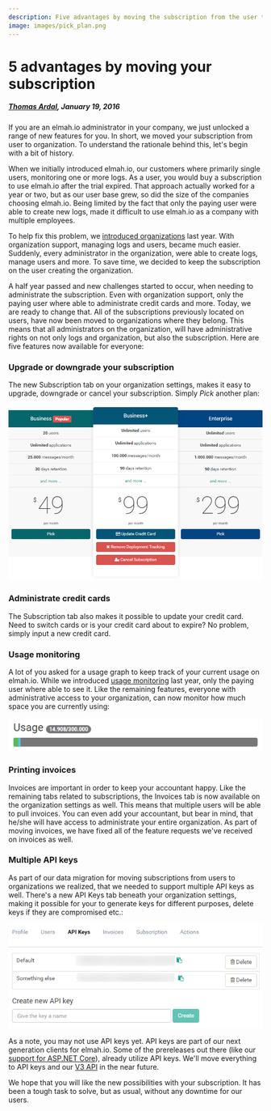 ```yaml
---
description: Five advantages by moving the subscription from the user to the organization. Every administrator can now manage credit cards, monitor usage and more.
image: images/pick_plan.png
---
```


# 5 advantages by moving your subscription

##### [Thomas Ardal](http://elmah.io/about/), January 19, 2016

If you are an elmah.io administrator in your company, we just unlocked a range of new features for you. In short, we moved your subscription from user to organization. To understand the rationale behind this, let's begin with a bit of history.

When we initially introduced elmah.io, our customers where primarily single users, monitoring one or more logs. As a user, you would buy a subscription to use elmah.io after the trial expired. That approach actually worked for a year or two, but as our user base grew, so did the size of the companies choosing elmah.io. Being limited by the fact that only the paying user were able to create new logs, made it difficult to use elmah.io as a company with multiple employees.

To help fix this problem, we [introduced organizations](/organization-support/) last year. With organization support, managing logs and users, became much easier. Suddenly, every administrator in the organization, were able to create logs, manage users and more. To save time, we decided to keep the subscription on the user creating the organization.

A half year passed and new challenges started to occur, when needing to administrate the subscription. Even with organization support, only the paying user where able to administrate credit cards and more. Today, we are ready to change that. All of the subscriptions previously located on users, have now been moved to organizations where they belong. This means that all administrators on the organization, will have administrative rights on not only logs and organization, but also the subscription. Here are five features now available for everyone:

### Upgrade or downgrade your subscription

The new Subscription tab on your organization settings, makes it easy to upgrade, downgrade or cancel your subscription. Simply *Pick* another plan:

![Upgrade or downgrade subscription](images/pick_plan.png)

### Administrate credit cards

The Subscription tab also makes it possible to update your credit card. Need to switch cards or is your credit card about to expire? No problem, simply input a new credit card.

### Usage monitoring

A lot of you asked for a usage graph to keep track of your current usage on elmah.io. While we introduced [usage monitoring](https://blog.elmah.io/usage-monitoring/) last year, only the paying user where able to see it. Like the remaining features, everyone with administrative access to your organization, can now monitor how much space you are currently using:

![Usage graph](images/usage_graph.png)

### Printing invoices

Invoices are important in order to keep your accountant happy. Like the remaining tabs related to subscriptions, the Invoices tab is now available on the organization settings as well. This means that multiple users will be able to pull invoices. You can even add your accountant, but bear in mind, that he/she will have access to administrate your entire organization. As part of moving invoices, we have fixed all of the feature requests we've received on invoices as well.

### Multiple API keys

As part of our data migration for moving subscriptions from users to organizations we realized, that we needed to support multiple API keys as well. There's a new API Keys tab beneath your organization settings, making it possible for your to generate keys for different purposes, delete keys if they are compromised etc.:

![API Keys](images/api_keys.png)

As a note, you may not use API keys yet. API keys are part of our next generation clients for elmah.io. Some of the prereleases out there (like our [support for ASP.NET Core](https://docs.elmah.io/logging-to-elmah-io-from-aspnet-core/)), already utilize API keys. We'll move everything to API keys and our [V3 API](https://api.elmah.io/swagger/ui/index) in the near future.

We hope that you will like the new possibilities with your subscription. It has been a tough task to solve, but as usual, without any downtime for our users.
